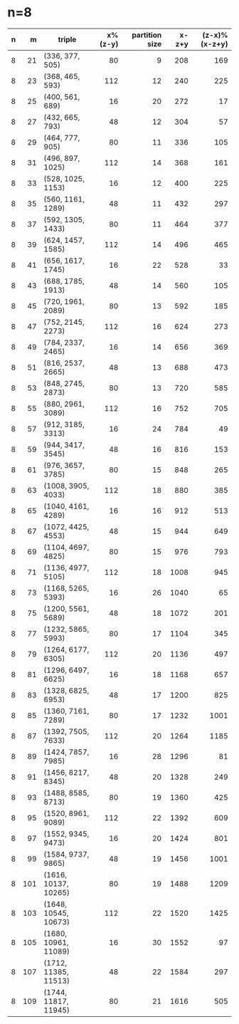 # n=8
| n | m |       triple       |x%(z-y)|partition size|x-z+y|(z-x)%(x-z+y)|
|--:|--:|--------------------|------:|-------------:|----:|------------:|
|  8| 21|(336, 377, 505)     |     80|             9|  208|          169|
|  8| 23|(368, 465, 593)     |    112|            12|  240|          225|
|  8| 25|(400, 561, 689)     |     16|            20|  272|           17|
|  8| 27|(432, 665, 793)     |     48|            12|  304|           57|
|  8| 29|(464, 777, 905)     |     80|            11|  336|          105|
|  8| 31|(496, 897, 1025)    |    112|            14|  368|          161|
|  8| 33|(528, 1025, 1153)   |     16|            12|  400|          225|
|  8| 35|(560, 1161, 1289)   |     48|            11|  432|          297|
|  8| 37|(592, 1305, 1433)   |     80|            11|  464|          377|
|  8| 39|(624, 1457, 1585)   |    112|            14|  496|          465|
|  8| 41|(656, 1617, 1745)   |     16|            22|  528|           33|
|  8| 43|(688, 1785, 1913)   |     48|            14|  560|          105|
|  8| 45|(720, 1961, 2089)   |     80|            13|  592|          185|
|  8| 47|(752, 2145, 2273)   |    112|            16|  624|          273|
|  8| 49|(784, 2337, 2465)   |     16|            14|  656|          369|
|  8| 51|(816, 2537, 2665)   |     48|            13|  688|          473|
|  8| 53|(848, 2745, 2873)   |     80|            13|  720|          585|
|  8| 55|(880, 2961, 3089)   |    112|            16|  752|          705|
|  8| 57|(912, 3185, 3313)   |     16|            24|  784|           49|
|  8| 59|(944, 3417, 3545)   |     48|            16|  816|          153|
|  8| 61|(976, 3657, 3785)   |     80|            15|  848|          265|
|  8| 63|(1008, 3905, 4033)  |    112|            18|  880|          385|
|  8| 65|(1040, 4161, 4289)  |     16|            16|  912|          513|
|  8| 67|(1072, 4425, 4553)  |     48|            15|  944|          649|
|  8| 69|(1104, 4697, 4825)  |     80|            15|  976|          793|
|  8| 71|(1136, 4977, 5105)  |    112|            18| 1008|          945|
|  8| 73|(1168, 5265, 5393)  |     16|            26| 1040|           65|
|  8| 75|(1200, 5561, 5689)  |     48|            18| 1072|          201|
|  8| 77|(1232, 5865, 5993)  |     80|            17| 1104|          345|
|  8| 79|(1264, 6177, 6305)  |    112|            20| 1136|          497|
|  8| 81|(1296, 6497, 6625)  |     16|            18| 1168|          657|
|  8| 83|(1328, 6825, 6953)  |     48|            17| 1200|          825|
|  8| 85|(1360, 7161, 7289)  |     80|            17| 1232|         1001|
|  8| 87|(1392, 7505, 7633)  |    112|            20| 1264|         1185|
|  8| 89|(1424, 7857, 7985)  |     16|            28| 1296|           81|
|  8| 91|(1456, 8217, 8345)  |     48|            20| 1328|          249|
|  8| 93|(1488, 8585, 8713)  |     80|            19| 1360|          425|
|  8| 95|(1520, 8961, 9089)  |    112|            22| 1392|          609|
|  8| 97|(1552, 9345, 9473)  |     16|            20| 1424|          801|
|  8| 99|(1584, 9737, 9865)  |     48|            19| 1456|         1001|
|  8|101|(1616, 10137, 10265)|     80|            19| 1488|         1209|
|  8|103|(1648, 10545, 10673)|    112|            22| 1520|         1425|
|  8|105|(1680, 10961, 11089)|     16|            30| 1552|           97|
|  8|107|(1712, 11385, 11513)|     48|            22| 1584|          297|
|  8|109|(1744, 11817, 11945)|     80|            21| 1616|          505|

